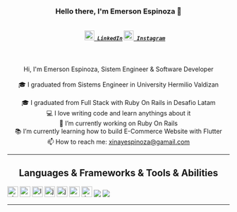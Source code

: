 <h3 align="center">Hello there, I'm Emerson Espinoza 👋</h3>
<h5 align="center">
  <code>
    <a href="https://www.linkedin.com/in/emerson-espinoza-b06131189/" title="LinkedIn"><img width="22" src="https://github.com/zumrudu-anka/zumrudu-anka/blob/master/images/linkedin.svg"> LinkedIn</a></code>
  <code><a href="https://www.instagram.com/emersonxinay/" title="Instagram Profile"><img width="22" src="https://github.com/zumrudu-anka/zumrudu-anka/blob/master/images/instagram.svg"> Instagram</a></code>
</h5>
<br>
<p align="center">
  Hi, I'm Emerson Espinoza, Sistem Engineer & Software Developer 
  <br>
  <br>
  🎓 I graduated from Sistems Engineer in University Hermilio Valdizan
  <br>
   <br>
  🎓 I graduated from Full Stack with Ruby On Rails in Desafio Latam
  <br>
  💻 I love writing code and learn anythings about it
  <br>
  🔬 I’m currently working on Ruby On Rails
  <br>
  📚 I’m currently learning how to build E-Commerce Website with Flutter
  <br>
  📫 How to reach me: <a href="mailto: xinayespinoza@gamail.com">xinayespinoza@gamail.com</a>
</p>

<hr>

<h2 align="center">Languages & Frameworks & Tools & Abilities</h2>

<p align="left">

 <img src="https://github.com/konpa/devicon/blob/master/icons/php/php-original.svg" alt="php" width="24px" height="24px"/>

 <img src="https://github.com/konpa/devicon/blob/master/icons/wordpress/wordpress-original.svg" alt="wordpress" width="24px" height="24px"/>

 <img src="https://github.com/konpa/devicon/blob/master/icons/laravel/laravel-plain-wordmark.svg" alt="laravel" width="24px" height="24px"/>

 <img src="https://github.com/konpa/devicon/blob/master/icons/java/java-original-wordmark.svg" alt="java spring boot" width="24px" height="24px"/>

 <img src="https://konpa.github.io/devicon/devicon.git/icons/javascript/javascript-original.svg" alt="javascript" width="24px" height="24px"/>

 <img src="https://konpa.github.io/devicon/devicon.git/icons/css3/css3-original-wordmark.svg" alt="css3" width="24px" height="24px"/>

 <img src="https://github.com/konpa/devicon/blob/master/icons/docker/docker-original-wordmark.svg" alt="docker" width="24px" height="24px"/>
 <img src="https://img.icons8.com/windows/128/000000/ruby-on-rails.png"/>
<img src="https://img.icons8.com/windows/128/fa314a/ruby-on-rails.png"/>

</p>

<hr>



